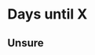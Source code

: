 <h1>Days until X</h1>

<h2 id="countdown">Unsure</h2>

<script>
document.getElementById("countdown").innerHTML = "4";
</script>
